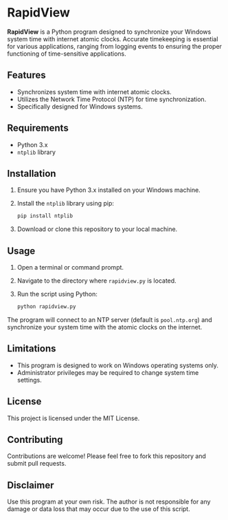 # RapidView

**RapidView** is a Python program designed to synchronize your Windows system time with internet atomic clocks. Accurate timekeeping is essential for various applications, ranging from logging events to ensuring the proper functioning of time-sensitive applications.

## Features

- Synchronizes system time with internet atomic clocks.
- Utilizes the Network Time Protocol (NTP) for time synchronization.
- Specifically designed for Windows systems.

## Requirements

- Python 3.x
- `ntplib` library

## Installation

1. Ensure you have Python 3.x installed on your Windows machine.
2. Install the `ntplib` library using pip:

   ```bash
   pip install ntplib
   ```

3. Download or clone this repository to your local machine.

## Usage

1. Open a terminal or command prompt.
2. Navigate to the directory where `rapidview.py` is located.
3. Run the script using Python:

   ```bash
   python rapidview.py
   ```

The program will connect to an NTP server (default is `pool.ntp.org`) and synchronize your system time with the atomic clocks on the internet.

## Limitations

- This program is designed to work on Windows operating systems only.
- Administrator privileges may be required to change system time settings.

## License

This project is licensed under the MIT License.

## Contributing

Contributions are welcome! Please feel free to fork this repository and submit pull requests.

## Disclaimer

Use this program at your own risk. The author is not responsible for any damage or data loss that may occur due to the use of this script.